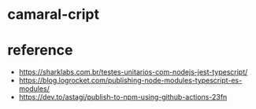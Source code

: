 # camaral-cript

# reference
- https://sharklabs.com.br/testes-unitarios-com-nodejs-jest-typescript/
- https://blog.logrocket.com/publishing-node-modules-typescript-es-modules/
- https://dev.to/astagi/publish-to-npm-using-github-actions-23fn